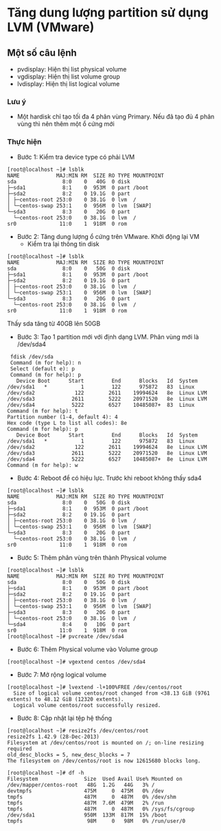 # Tăng dung lượng partition sử dụng LVM (VMware)
## Một số câu lệnh
   * pvdisplay: Hiện thị list physical volume
   * vgdisplay: Hiện thị list volume group
   * lvdisplay: Hiện thị list logical volume
### Lưu ý
   * Một hardisk chỉ tạo tối đa 4 phân vùng Primary. Nếu đã tạo đủ 4 phân vùng thì nên thêm một ổ cứng mới   
### Thực hiện
- Bước 1: Kiểm tra device type có phải LVM
```
[root@localhost ~]# lsblk 
NAME            MAJ:MIN RM  SIZE RO TYPE MOUNTPOINT
sda               8:0    0   40G  0 disk 
├─sda1            8:1    0  953M  0 part /boot
├─sda2            8:2    0 19.1G  0 part 
│ ├─centos-root 253:0    0 38.1G  0 lvm  /
│ └─centos-swap 253:1    0  956M  0 lvm  [SWAP]
└─sda3            8:3    0   20G  0 part 
  └─centos-root 253:0    0 38.1G  0 lvm  /
sr0              11:0    1  918M  0 rom  

```
- Bước 2: Tăng dung lượng ổ cứng trên VMware. Khởi động lại VM
  * Kiểm tra lại thông tin disk
```
[root@localhost ~]# lsblk 
NAME            MAJ:MIN RM  SIZE RO TYPE MOUNTPOINT
sda               8:0    0   50G  0 disk 
├─sda1            8:1    0  953M  0 part /boot
├─sda2            8:2    0 19.1G  0 part 
│ ├─centos-root 253:0    0 38.1G  0 lvm  /
│ └─centos-swap 253:1    0  956M  0 lvm  [SWAP]
└─sda3            8:3    0   20G  0 part 
  └─centos-root 253:0    0 38.1G  0 lvm  /
sr0              11:0    1  918M  0 rom  
```
Thấy sda tăng từ 40GB lên 50GB
- Bước 3: Tạo 1 partition mới với định dạng LVM. Phân vùng mới là /dev/sda4
```
 fdisk /dev/sda
 Command (m for help): n
 Select (default e): p
 Command (m for help): p
   Device Boot      Start         End      Blocks   Id  System
/dev/sda1   *           1         122      975872   83  Linux
/dev/sda2             122        2611    19994624   8e  Linux LVM
/dev/sda3            2611        5222    20971520   8e  Linux LVM
/dev/sda4            5222        6527    10485087+  83  Linux
Command (m for help): t
Partition number (1-4, default 4): 4
Hex code (type L to list all codes): 8e
Command (m for help): p
   Device Boot      Start         End      Blocks   Id  System
/dev/sda1   *           1         122      975872   83  Linux
/dev/sda2             122        2611    19994624   8e  Linux LVM
/dev/sda3            2611        5222    20971520   8e  Linux LVM
/dev/sda4            5222        6527    10485087+  8e  Linux LVM
Command (m for help): w
```
- Bước 4: Reboot để có hiệu lực. Trước khi reboot không thấy sda4
```
[root@localhost ~]# lsblk 
NAME            MAJ:MIN RM  SIZE RO TYPE MOUNTPOINT
sda               8:0    0   50G  0 disk 
├─sda1            8:1    0  953M  0 part /boot
├─sda2            8:2    0 19.1G  0 part 
│ ├─centos-root 253:0    0 38.1G  0 lvm  /
│ └─centos-swap 253:1    0  956M  0 lvm  [SWAP]
└─sda3            8:3    0   20G  0 part 
  └─centos-root 253:0    0 38.1G  0 lvm  /
sr0              11:0    1  918M  0 rom  
```
- Bước 5: Thêm phân vùng trên thành Physical volume
```
[root@localhost ~]# lsblk 
NAME            MAJ:MIN RM  SIZE RO TYPE MOUNTPOINT
sda               8:0    0   50G  0 disk 
├─sda1            8:1    0  953M  0 part /boot
├─sda2            8:2    0 19.1G  0 part 
│ ├─centos-root 253:0    0 38.1G  0 lvm  /
│ └─centos-swap 253:1    0  956M  0 lvm  [SWAP]
├─sda3            8:3    0   20G  0 part 
│ └─centos-root 253:0    0 38.1G  0 lvm  /
└─sda4            8:4    0   10G  0 part 
sr0              11:0    1  918M  0 rom  
[root@localhost ~]# pvcreate /dev/sda4
```
- Bước 6: Thêm Physical volume vào Volume group
```
[root@localhost ~]# vgextend centos /dev/sda4
```
- Bước 7: Mở rộng logical volume
```
[root@localhost ~]# lvextend -l+100%FREE /dev/centos/root
  Size of logical volume centos/root changed from <38.13 GiB (9761 extents) to 48.12 GiB (12320 extents).
  Logical volume centos/root successfully resized.
```
- Bước 8: Cập nhật lại tệp hệ thống
```
[root@localhost ~]# resize2fs /dev/centos/root
resize2fs 1.42.9 (28-Dec-2013)
Filesystem at /dev/centos/root is mounted on /; on-line resizing required
old_desc_blocks = 5, new_desc_blocks = 7
The filesystem on /dev/centos/root is now 12615680 blocks long.

[root@localhost ~]# df -h
Filesystem               Size  Used Avail Use% Mounted on
/dev/mapper/centos-root   48G  1.2G   44G   3% /
devtmpfs                 475M     0  475M   0% /dev
tmpfs                    487M     0  487M   0% /dev/shm
tmpfs                    487M  7.6M  479M   2% /run
tmpfs                    487M     0  487M   0% /sys/fs/cgroup
/dev/sda1                950M  133M  817M  15% /boot
tmpfs                     98M     0   98M   0% /run/user/0

```

